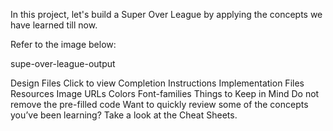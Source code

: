 In this project, let's build a Super Over League by applying the concepts we have learned till now.

Refer to the image below:

supe-over-league-output

Design Files
Click to view
Completion Instructions
Implementation Files
Resources
Image URLs
Colors
Font-families
Things to Keep in Mind
Do not remove the pre-filled code
Want to quickly review some of the concepts you’ve been learning? Take a look at the Cheat Sheets.
